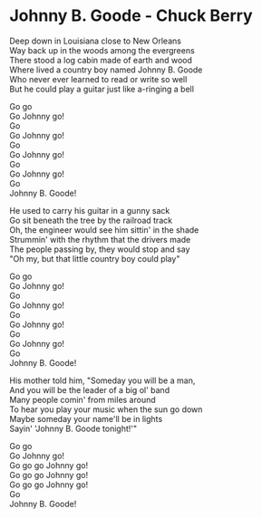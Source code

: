 # Johnny B. Goode - Chuck Berry

Deep down in Louisiana close to New Orleans\
Way back up in the woods among the evergreens\
There stood a log cabin made of earth and wood\
Where lived a country boy named Johnny B. Goode\
Who never ever learned to read or write so well\
But he could play a guitar just like a-ringing a bell

Go go\
Go Johnny go!\
Go\
Go Johnny go!\
Go\
Go Johnny go!\
Go\
Go Johnny go!\
Go\
Johnny B. Goode!

He used to carry his guitar in a gunny sack\
Go sit beneath the tree by the railroad track\
Oh, the engineer would see him sittin' in the shade\
Strummin' with the rhythm that the drivers made\
The people passing by, they would stop and say\
"Oh my, but that little country boy could play"

Go go\
Go Johnny go!\
Go\
Go Johnny go!\
Go\
Go Johnny go!\
Go\
Go Johnny go!\
Go\
Johnny B. Goode!

His mother told him, "Someday you will be a man,\
And you will be the leader of a big ol' band\
Many people comin' from miles around\
To hear you play your music when the sun go down\
Maybe someday your name'll be in lights\
Sayin' 'Johnny B. Goode tonight!'"

Go go\
Go Johnny go!\
Go go go Johnny go!\
Go go go Johnny go!\
Go go go Johnny go!\
Go\
Johnny B. Goode!